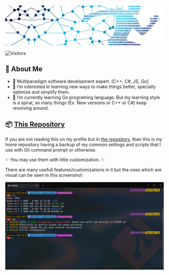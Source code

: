 [![Banner](./banner.jpg)](https://github.com/raghuwanshi "A race for information")

![Visitors](https://visitor-badge-reloaded.herokuapp.com/badge?page_id=raghuwanshi)

🧬 About Me
------------

- 🧠 Multiparadigm software development expert. [C++, C#, JS, Go]
- 💭 I’m interested in learning new ways to make things better, specially optimize and simplify them.
- 🌱 I’m currently learning Go programing language. But my learning style is a spiral, so many things (Ex. New versions or C++ or C#) keep revolving around.

📦 [This Repository](https://github.com/raghuwanshi/raghuwanshi "contains this README.md file.")
---------------------

If you are not reading this on my profile but in [the repository](https://github.com/raghuwanshi/raghuwanshi), then this is my home repository having a backup of my common settings and scripts that I use with Git command prompt or otherwise. 

✨ You may use them with little customization. ✨

There are many usefull features/customizations in it but the ones which are visual can be seen in this screenshot:

[![Screenshot](./profile/mygitbash.jpg)](./profile/mygitbash.jpg "Open/Enlarge")
